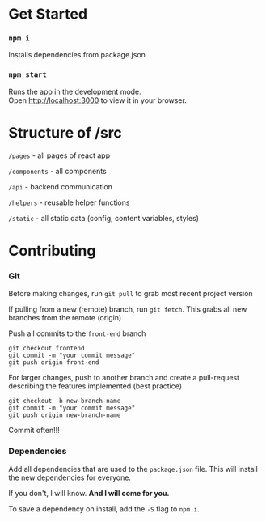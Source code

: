 # Get Started

### `npm i`
Installs dependencies from package.json

### `npm start`

Runs the app in the development mode.\
Open [http://localhost:3000](http://localhost:3000) to view it in your browser.

# Structure of /src
`/pages` - all pages of react app

`/components` - all components

`/api` - backend communication

`/helpers` - reusable helper functions

`/static` - all static data (config, content variables, styles)

# Contributing
### Git
Before making changes, run `git pull` to grab most recent project version

If pulling from a new (remote) branch, run `git fetch`. This grabs all new branches from the remote (origin)

Push all commits to the `front-end` branch

```git add *
git checkout frontend
git commit -m "your commit message"
git push origin front-end
```

For larger changes, push to another branch and create a pull-request describing the features implemented (best practice)
```git add *
git checkout -b new-branch-name
git commit -m "your commit message"
git push origin new-branch-name
```

Commit often!!!

### Dependencies
Add all dependencies that are used to the `package.json` file. This will install the new dependencies for everyone.

If you don't, I will know. **And I will come for you.**

To save a dependency on install, add the `-S` flag to `npm i`. 
